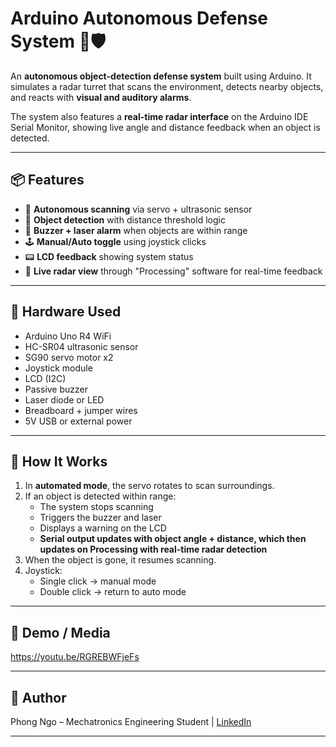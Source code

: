 # Arduino Autonomous Defense System 🔧🛡️

An **autonomous object-detection defense system** built using Arduino. It simulates a radar turret that scans the environment, detects nearby objects, and reacts with **visual and auditory alarms**.

The system also features a **real-time radar interface** on the Arduino IDE Serial Monitor, showing live angle and distance feedback when an object is detected.

---

## 📦 Features

- 🧠 **Autonomous scanning** via servo + ultrasonic sensor
- 🎯 **Object detection** with distance threshold logic
- 🚨 **Buzzer + laser alarm** when objects are within range
- 🕹️ **Manual/Auto toggle** using joystick clicks
- 📟 **LCD feedback** showing system status
- 📡 **Live radar view** through "Processing" software for real-time feedback 

---

## 🧰 Hardware Used

- Arduino Uno R4 WiFi
- HC-SR04 ultrasonic sensor
- SG90 servo motor x2
- Joystick module
- LCD (I2C)
- Passive buzzer
- Laser diode or LED
- Breadboard + jumper wires
- 5V USB or external power

---

## 🚀 How It Works

1. In **automated mode**, the servo rotates to scan surroundings.
2. If an object is detected within range:
   - The system stops scanning
   - Triggers the buzzer and laser
   - Displays a warning on the LCD
   - **Serial output updates with object angle + distance, which then updates on Processing with real-time radar detection** 
3. When the object is gone, it resumes scanning.
4. Joystick:
   - Single click → manual mode
   - Double click → return to auto mode

---

## 📸 Demo / Media
https://youtu.be/RGREBWFjeFs

---

## 👤 Author

Phong Ngo – Mechatronics Engineering Student | [LinkedIn](https://linkedin.com/in/phong-duong-ngo-36a6502b3)


---

